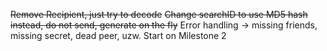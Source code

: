 ~~Remove Recipient, just try to decode~~
~~Change searchID to use MD5 hash instead, do not send, generate on the fly~~
Error handling -> missing friends, missing secret, dead peer, uzw.
Start on Milestone 2